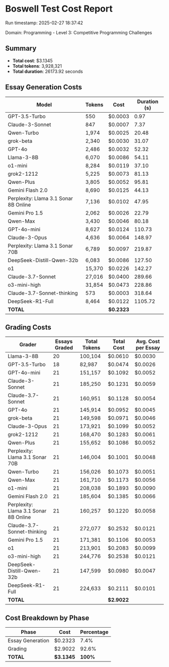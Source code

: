# Boswell Test Cost Report

Run timestamp: 2025-02-27 18:37:42

Domain: Programming - Level 3: Competitive Programming Challenges

## Summary

- **Total cost**: $3.1345
- **Total tokens**: 3,928,321
- **Total duration**: 26173.92 seconds

## Essay Generation Costs

| Model | Tokens | Cost | Duration (s) |
|-------|--------|------|--------------|
| GPT-3.5-Turbo | 550 | $0.0003 | 0.97 |
| Claude-3-Sonnet | 847 | $0.0007 | 7.37 |
| Qwen-Turbo | 1,974 | $0.0025 | 20.48 |
| grok-beta | 2,340 | $0.0030 | 31.07 |
| GPT-4o | 2,486 | $0.0032 | 52.32 |
| Llama-3-8B | 6,070 | $0.0086 | 54.11 |
| o1-mini | 8,284 | $0.0119 | 37.10 |
| grok2-1212 | 5,225 | $0.0073 | 81.13 |
| Qwen-Plus | 3,805 | $0.0052 | 95.81 |
| Gemini Flash 2.0 | 8,690 | $0.0125 | 44.13 |
| Perplexity: Llama 3.1 Sonar 8B Online | 7,136 | $0.0102 | 47.95 |
| Gemini Pro 1.5 | 2,062 | $0.0026 | 22.79 |
| Qwen-Max | 3,430 | $0.0046 | 80.18 |
| GPT-4o-mini | 8,627 | $0.0124 | 110.73 |
| Claude-3-Opus | 4,636 | $0.0064 | 148.97 |
| Perplexity: Llama 3.1 Sonar 70B | 6,789 | $0.0097 | 219.87 |
| DeepSeek-Distill-Qwen-32b | 6,083 | $0.0086 | 127.50 |
| o1 | 15,370 | $0.0226 | 142.27 |
| Claude-3.7-Sonnet | 27,016 | $0.0400 | 289.66 |
| o3-mini-high | 31,854 | $0.0473 | 228.86 |
| Claude-3.7-Sonnet-thinking | 573 | $0.0003 | 318.64 |
| DeepSeek-R1-Full | 8,464 | $0.0122 | 1105.72 |
| **TOTAL** | | **$0.2323** | |

## Grading Costs

| Grader | Essays Graded | Total Tokens | Total Cost | Avg. Cost per Essay |
|--------|---------------|--------------|------------|---------------------|
| Llama-3-8B | 20 | 100,104 | $0.0610 | $0.0030 |
| GPT-3.5-Turbo | 18 | 82,987 | $0.0474 | $0.0026 |
| GPT-4o-mini | 21 | 151,157 | $0.1092 | $0.0052 |
| Claude-3-Sonnet | 21 | 185,250 | $0.1231 | $0.0059 |
| Claude-3.7-Sonnet | 21 | 160,951 | $0.1128 | $0.0054 |
| GPT-4o | 21 | 145,914 | $0.0952 | $0.0045 |
| grok-beta | 21 | 149,598 | $0.0971 | $0.0046 |
| Claude-3-Opus | 21 | 173,921 | $0.1099 | $0.0052 |
| grok2-1212 | 21 | 168,470 | $0.1283 | $0.0061 |
| Qwen-Plus | 21 | 155,652 | $0.1086 | $0.0052 |
| Perplexity: Llama 3.1 Sonar 70B | 21 | 146,004 | $0.1001 | $0.0048 |
| Qwen-Turbo | 21 | 156,026 | $0.1073 | $0.0051 |
| Qwen-Max | 21 | 161,710 | $0.1173 | $0.0056 |
| o1-mini | 21 | 208,038 | $0.1893 | $0.0090 |
| Gemini Flash 2.0 | 21 | 185,604 | $0.1385 | $0.0066 |
| Perplexity: Llama 3.1 Sonar 8B Online | 21 | 160,257 | $0.1220 | $0.0058 |
| Claude-3.7-Sonnet-thinking | 21 | 272,077 | $0.2532 | $0.0121 |
| Gemini Pro 1.5 | 21 | 171,381 | $0.1106 | $0.0053 |
| o1 | 21 | 213,901 | $0.2083 | $0.0099 |
| o3-mini-high | 21 | 244,776 | $0.2538 | $0.0121 |
| DeepSeek-Distill-Qwen-32b | 21 | 147,599 | $0.0980 | $0.0047 |
| DeepSeek-R1-Full | 21 | 224,633 | $0.2111 | $0.0101 |
| **TOTAL** | | | **$2.9022** | |

## Cost Breakdown by Phase

| Phase | Cost | Percentage |
|-------|------|------------|
| Essay Generation | $0.2323 | 7.4% |
| Grading | $2.9022 | 92.6% |
| **TOTAL** | **$3.1345** | **100%** |